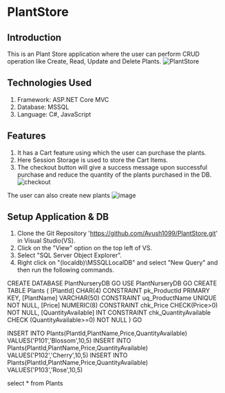 # PlantStore
## Introduction
This is an Plant Store application where the user can perform CRUD operation like Create, Read, Update and Delete Plants.
![PlantStore](https://github.com/Ayush1099/PlantStore/assets/30565720/b585997b-60dd-49d2-a3cf-9731a13f157c)

## Technologies Used
1. Framework: ASP.NET Core MVC
2. Database: MSSQL
3. Language: C#, JavaScript

## Features
1. It has a Cart feature using which the user can purchase the plants.
2. Here Session Storage is used to store the Cart Items.
3. The checkout button will give a success message upon successful purchase and reduce the quantity of the plants purchased in the DB.
![checkout](https://github.com/Ayush1099/PlantStore/assets/30565720/79ec6c7b-d06f-4dd9-8c1b-ca43a6501eb6)

The user can also create new plants
![image](https://github.com/Ayush1099/PlantStore/assets/30565720/ee06e0d5-8e8f-47d5-a57b-f7e0da144e5f)

## Setup Application & DB
1. Clone the Git Repository 'https://github.com/Ayush1099/PlantStore.git' in Visual Studio(VS).
2. Click on the "View" option on the top left of VS.
3. Select "SQL Server Object Explorer".
4. Right click on "(localdb)\MSSQLLocalDB" and select "New Query" and then run the following commands.

CREATE DATABASE PlantNurseryDB
GO
USE PlantNurseryDB
GO
CREATE TABLE Plants
(
	[PlantId] CHAR(4) CONSTRAINT pk_ProductId PRIMARY KEY,
	[PlantName] VARCHAR(50) CONSTRAINT uq_ProductName UNIQUE NOT NULL,
	[Price] NUMERIC(8) CONSTRAINT chk_Price CHECK(Price>0) NOT NULL,
	[QuantityAvailable] INT CONSTRAINT chk_QuantityAvailable CHECK (QuantityAvailable>=0) NOT NULL
)
GO

INSERT INTO Plants(PlantId,PlantName,Price,QuantityAvailable) VALUES('P101','Blossom',10,5)
INSERT INTO Plants(PlantId,PlantName,Price,QuantityAvailable) VALUES('P102','Cherry',10,5)
INSERT INTO Plants(PlantId,PlantName,Price,QuantityAvailable) VALUES('P103','Rose',10,5)

select * from Plants
